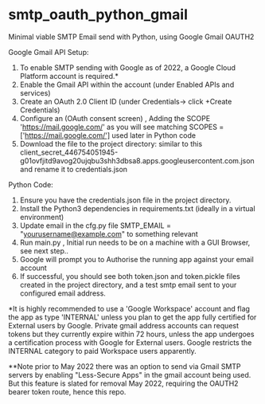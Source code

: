 # smtp_oauth_python_gmail
Minimal viable SMTP Email send with Python, using Google Gmail OAUTH2

Google Gmail API Setup:
1. To enable SMTP sending with Google as of 2022, a Google Cloud Platform account is required.*
2. Enable the Gmail API within the account (under Enabled APIs and services)
3. Create an OAuth 2.0 Client ID (under Credentials-> click +Create Credentials)
4. Configure an (OAuth consent screen) , Adding the SCOPE 'https://mail.google.com/' as you will see matching SCOPES = ['https://mail.google.com/'] used later in Python code
5. Download the file to the project directory: similar to this client_secret_446754051945-g01ovfjitd9avog20ujqbu3shh3dbsa8.apps.googleusercontent.com.json
    and rename it to
    credentials.json
    
Python Code:
1. Ensure you have the credentials.json file in the project directory.
2. Install the Python3 dependencies in requirements.txt (ideally in a virtual environment)
3. Update email in the cfg.py file SMTP_EMAIL = "yourusername@example.com" to something relevant
4. Run main.py , Initial run needs to be on a machine with a GUI Browser, see next step..
5. Google will prompt you to Authorise the running app against your email account
6. If successful, you should see both token.json and token.pickle files created in the project directory, and a test smtp email sent to your configured email address.


*It is highly recommended to use a 'Google Workspace' account and flag the app as type 'INTERNAL' unless you plan to get the app fully certified for External users by Google. Private gmail address accounts can request tokens but they currently expire within 72 hours, unless the app undergoes a certification process with Google for External users. Google restricts the INTERNAL category to paid Workspace users apparently.

**Note prior to May 2022 there was an option to send via Gmail SMTP servers by enabling "Less-Secure Apps" in the gmail account being used. But this feature is slated for removal May 2022, requiring the OAUTH2 bearer token route, hence this repo.
